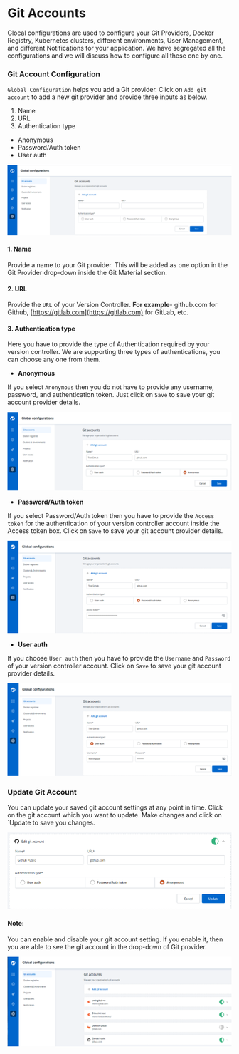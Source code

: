 # Git Accounts



Glocal configurations are used to configure your Git Providers, Docker Registry, Kubernetes clusters, different environments, User Management, and different Notifications for your application. We have segregated all the configurations and we will discuss how to configure all these one by one.

### Git Account Configuration

`Global Configuration` helps you add a Git provider. Click on `Add git account` to add a new git provider and provide three inputs as below.

1. Name
2. URL
3. Authentication type

* Anonymous
* Password/Auth token
* User auth

![](../images/global-configurations/git-accounts/gc-add-gitaccount.png)

#### 1. Name

Provide a name to your Git provider. This will be added as one option in the Git Provider drop-down inside the Git Material section.

#### 2. URL

Provide the `URL` of your Version Controller. **For example**- github.com for Github, [https://gitlab.com](https://gitlab.com) for GitLab, etc.

#### 3. Authentication type

Here you have to provide the type of Authentication required by your version controller. We are supporting three types of authentications, you can choose any one from them.

* **Anonymous**

If you select `Anonymous` then you do not have to provide any username, password, and authentication token. Just click on `Save` to save your git account provider details. 

![](../images/global-configurations/git-accounts/gc-git-account-configure.png)



* **Password/Auth token**

If you select Password/Auth token then you have to provide the `Access token` for the authentication of your version controller account inside the Access token box. Click on `Save` to save your git account provider details.

![](../images/global-configurations/git-accounts/gc-git-account-configure-password.png)



* **User auth**

If you choose `User auth` then you have to provide the `Username` and `Password` of your version controller account. Click on `Save` to save your git account provider details.

![](../images/global-configurations/git-accounts/gc-git-account-configure-user-auth.png)

### Update Git Account

You can update your saved git account settings at any point in time. Click on the git account which you want to update. Make changes and click on \`Update to save you changes.

![](../images/global-configurations/git-accounts/gc-edit-git-account.png)

#### Note:

You can enable and disable your git account setting. If you enable it, then you are able to see the git account in the drop-down of Git provider.

![](../images/global-configurations/git-accounts/gc-added-git-accounts.png)
